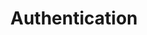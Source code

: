 ---
title: Authentication
position_number: 2
parameters:
  - name:
    content:
content_markdown: |-
  To authenticate with the API, you will need to include the following headers to every request you make. 
  ```
  'X-RapidAPI-Host: hashtag5.p.rapidapi.com'
  'X-RapidAPI-Key: YOUR_API_KEY'
  ```
  These details will be optained by signing up for a account at <a href = "https://rapidapi.com/mukeshsolanki1/api/hashtag5" target="_blank"><img src="https://img.shields.io/badge/rapidapi-hashtagger-21A480.svg?logo=rapidapi"/></a>

  Nothing will work unless you include this API key
  {: .error}
left_code_blocks:
  - code_block:
    title:
    language:
right_code_blocks:
  - code_block:
    title:
    language:
  - code_block:
    title: 
    language:
---